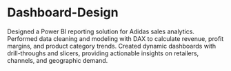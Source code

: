 # Dashboard-Design
Designed a Power BI reporting solution for Adidas sales analytics. Performed data cleaning and modeling with DAX to calculate revenue, profit margins, and product category trends. Created dynamic dashboards with drill-throughs and slicers, providing actionable insights on retailers, channels, and geographic demand.
